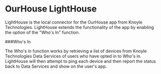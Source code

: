 OurHouse LightHouse
==

LightHouse is the local connector for the OurHouse app from Knoyle Technologies. LightHouse extends the functionality of the app by enabling the option of the "Who's In" function.

###Who's In

The Who's in function works by retrieving a list of devices from Knoyle Technologies Data Services of users who have opted in to Who's in. LightHouse will then attempt to ping each device and then report the status back to Data Services and show on the user's app.